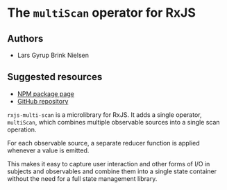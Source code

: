 # The `multiScan` operator for RxJS

## Authors
- Lars Gyrup Brink Nielsen

## Suggested resources
- [NPM package page](https://www.npmjs.com/package/rxjs-multi-scan)
- [GitHub repository](https://github.com/LayZeeDK/rxjs-multi-scan)

`rxjs-multi-scan` is a microlibrary for RxJS. It adds a single operator,
`multiScan`, which combines multiple observable sources into a single scan
operation.

For each observable source, a separate reducer function is applied whenever a
value is emitted.

This makes it easy to capture user interaction and other forms of I/O in
subjects and observables and combine them into a single state container without
the need for a full state management library.
